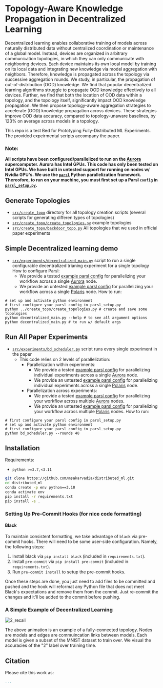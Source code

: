# Topology-Aware Knowledge Propagation in Decentralized Learning

Decentralized learning enables collaborative training of models across naturally distributed data without centralized coordination or maintenance of a global model. Instead, devices are organized in arbitrary communication topologies, in which they can only communicate with neighboring devices. Each device maintains its own local model by training on its local data and integrating new knowledge via model aggregation with neighbors. Therefore, knowledge is propagated across the topology via successive aggregation rounds. We study, in particular, the propagation of out-of-distribution (OOD) knowledge. We find that popular decentralized learning algorithms struggle to propagate OOD knowledge effectively to all devices. Further, we find that both the location of OOD data within a topology, and the topology itself, significantly impact OOD knowledge propagation. We then propose topology-aware aggregation strategies to accelerate (OOD) knowledge propagation across devices. These strategies improve OOD data accuracy, compared to topology-unaware baselines, by 123% on average across models in a
topology.

This repo is a test Bed for Prototyping Fully-Distributed ML Experiments. The provided expeirmental scripts accompany the paper.



### Note:
**All scripts have been configured/parallelized to run on the [Aurora](https://www.anl.gov/aurora) supercomputer. Aurora has Intel GPUs. This code has only been tested on Intel GPUs. We have built in untested support for running on nodes w/ Nvidia GPU's. We use the [`parsl`](https://parsl.readthedocs.io/en/stable/index.html) Python parallelization framework. Thereofore, to run on your machine, you must first set up a Parsl `config` in [`parsl_setup.py`](https://github.com/msakarvadia/distributed_ml/blob/main/src/experiments/parsl_setup.py).**

## Generate Topologies

- [`src/create_topo`](https://github.com/msakarvadia/distributed_ml/tree/main/src/create_topo) directory for all topology creation scripts (several scripts for generating differen types of topologies)
- [`src/create_topo/create_topologies.py`](https://github.com/msakarvadia/distributed_ml/blob/main/src/create_topo/create_topologies.py) example topologies
- [`src/create_topo/backdoor_topo.py`](https://github.com/msakarvadia/distributed_ml/blob/main/src/create_topo/backdoor_topo.py) All topologies that we used in official paper experiments

## Simple Decentralized learning demo

- [`src/experiments/decentralized_main.py`](https://github.com/msakarvadia/distributed_ml/blob/main/src/experiments/decentralized_main.py) script to run a single configurable decentralized trianing experiment for a single topology
How to configure Parsl:
  - We provide a tested [example parsl config](https://github.com/msakarvadia/distributed_ml/blob/main/src/experiments/parsl_setup.py#L168) for parallelizing your workflow across a single [Aurora](https://www.alcf.anl.gov/aurora) node.
  - We provide an untested [example parsl config](https://github.com/msakarvadia/distributed_ml/blob/main/src/experiments/parsl_setup.py#L194) for parallelizing your workflow across a single [Polaris](https://www.alcf.anl.gov/polaris) node.
How to run:
```
# set up and activate python environment
# first configure your parsl config in parsl_setup.py
python ../create_topo/create_topologies.py # create and save some topologies
python decentralized_main.py --help # to see all argument options
python decentralized_main.py # to run w/ default args
```

## Run All Paper Experiments

- [`src/experiments/bd_scheduler.py`](https://github.com/msakarvadia/distributed_ml/blob/main/src/experiments/bd_scheduler.py) script runs every single experiment in the paper
  - This code relies on 2 levels of parallelization:
    - Parallelization within experiments:
      - We provide a tested [example parsl config](https://github.com/msakarvadia/distributed_ml/blob/main/src/experiments/parsl_setup.py#L168) for parallelizing individual experiments across a single [Aurora](https://www.alcf.anl.gov/aurora) node.
      - We provide an untested [example parsl config](https://github.com/msakarvadia/distributed_ml/blob/main/src/experiments/parsl_setup.py#L194) for parallelizing individual experiments across a single [Polaris](https://www.alcf.anl.gov/polaris) node.
    - Parallelization across experiments:
      - We provide a tested [example parsl config](https://github.com/msakarvadia/distributed_ml/blob/main/src/experiments/parsl_setup.py#L144) for parallelizing your workflow across multiple [Aurora](https://www.alcf.anl.gov/aurora) nodes.
      - We provide an untested [example parsl config](https://github.com/msakarvadia/distributed_ml/blob/main/src/experiments/parsl_setup.py#L119) for parallelizing your workflow across multiple [Polaris](https://www.alcf.anl.gov/polaris) nodes.
How to run:
```
# first configure your parsl config in parsl_setup.py
# set up and activate python environment
# first configure your parsl config in parsl_setup.py
python bd_scheduler.py --rounds 40 
```

## Installation

Requirements:
- `python >=3.7,<3.11`
```bash
git clone https://github.com/msakarvadia/distributed_ml.git
cd distributed_ml
conda create -p env python==3.10
conda activate env
pip install -r requirements.txt
pip install -e .
```
### Setting Up Pre-Commit Hooks (for nice code formatting)

#### Black

To maintain consistent formatting, we take advantage of `black` via pre-commit hooks.
There will need to be some user-side configuration. Namely, the following steps:

1. Install black via `pip install black` (included in `requirements.txt`).
2. Install `pre-commit` via `pip install pre-commit` (included in `requirements.txt`).
3. Run `pre-commit install` to setup the pre-commit hooks.

Once these steps are done, you just need to add files to be committed and pushed and the hook will reformat any Python file that does not meet Black's expectations and remove them from the commit. Just re-commit the changes and it'll be added to the commit before pushing.

### A Simple Example of Decentralized Learning
![2_recall](https://github.com/user-attachments/assets/210ab91c-d411-4b09-bc8e-b86e64d20fc3)

The above animation is an example of a fully-connected topology. Nodes are models and edges are commuincation links between models. Each model is given a subset of the MNIST dataset to train over. We visual the accuracies of the "2" label over training time.

## Citation

Please cite this work as:

```bibtex
...
```
